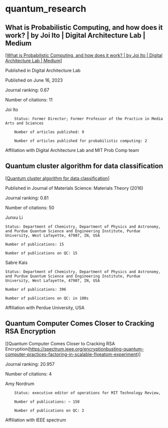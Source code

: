 # quantum_research

## What is Probabilistic Computing, and how does it work? | by Joi Ito | Digital Architecture Lab | Medium

[[What is Probabilistic Computing, and how does it work? | by Joi Ito | Digital Architecture Lab | Medium](https://medium.com/digital-architecture-lab/what-is-probabilistic-computing-and-how-does-it-work-1efea7d780c9)]

Published in Digital Architecture Lab

Published on June 16, 2023

Journal ranking: 0.67

Number of citations: 11

Joi Ito

        Status: Former Director; Former Professor of the Practice in Media Arts and Sciences

        Number of articles published: 9

        Number of articles published for probabilistic computing: 2

Affiliation with Digital Architecture Lab and MIT Prob Comp team

## Quantum cluster algorithm for data classification

[[Quantum cluster algorithm for data classification](https://materialstheory.springeropen.com/articles/10.1186/s41313-021-00029-1#Abs1)]

Published in Journal of Materials Science: Materials Theory (2016)

Journal ranking: 0.81

Number of citations: 50

Junxu Li

    Status: Department of Chemistry, Department of Physics and Astronomy, and Purdue Quantum Science and Engineering Institute, Purdue 
    University, West Lafayette, 47907, IN, USA
    
    Number of publications: 15

    Number of publications on QC: 15

Sabre Kais

    Status: Department of Chemistry, Department of Physics and Astronomy, and Purdue Quantum Science and Engineering Institute, Purdue       University, West Lafayette, 47907, IN, USA

    Number of publications: 396

    Number of publications on QC: in 100s

Affiliation with Perdue University, USA


## Quantum Computer Comes Closer to Cracking RSA Encryption

[[Quantum Computer Comes Closer to Cracking RSA Encryption(https://spectrum.ieee.org/encryptionbusting-quantum-computer-practices-factoring-in-scalable-fiveatom-experiment)]

Journal ranking: 20.957

Number of citations: 4

Amy Nordrum

        Status: executive editor of operations for MIT Technology Review, 

        Number of publications: ~ 150

        Number of publications on QC: 2

Affiliation with IEEE spectrum
